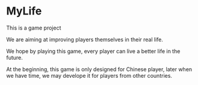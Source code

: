 # MyLife
This is a game project  
  
We are aiming at improving players themselves in their real life.  
  
We hope by playing this game, every player can live a better life in the future.   
  
At the beginning, this game is only designed for Chinese player, later when we have time, we may develope it for players from other countries.
